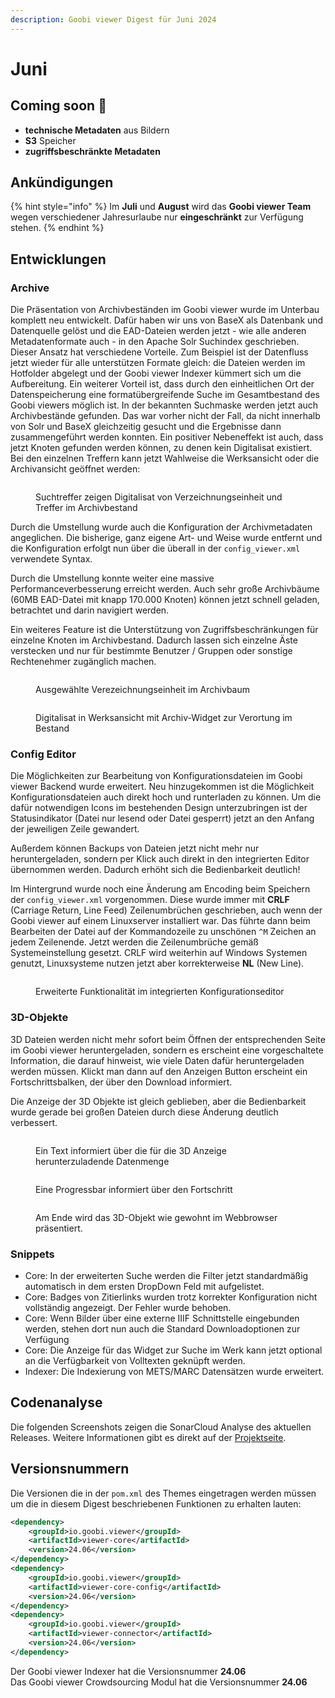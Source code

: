 ```yaml
---
description: Goobi viewer Digest für Juni 2024
---
```


# Juni

## Coming soon :rocket:

* **technische Metadaten** aus Bildern
* **S3** Speicher
* **zugriffsbeschränkte Metadaten**

## Ankündigungen

{% hint style="info" %}
Im **Juli** und **August** wird das **Goobi viewer Team** wegen verschiedener Jahresurlaube nur **eingeschränkt** zur Verfügung stehen.&#x20;
{% endhint %}

## Entwicklungen

### Archive

Die Präsentation von Archivbeständen im Goobi viewer wurde im Unterbau komplett neu entwickelt. Dafür haben wir uns von BaseX als Datenbank und Datenquelle gelöst und die EAD-Dateien werden jetzt - wie alle anderen Metadatenformate auch - in den Apache Solr Suchindex geschrieben. Dieser Ansatz hat verschiedene Vorteile. Zum Beispiel ist der Datenfluss jetzt wieder für alle unterstützen Formate gleich: die Dateien werden im Hotfolder abgelegt und der Goobi viewer Indexer kümmert sich um die Aufbereitung. Ein weiterer Vorteil ist, dass durch den einheitlichen Ort der Datenspeicherung eine formatübergreifende Suche im Gesamtbestand des Goobi viewers möglich ist. In der bekannten Suchmaske werden jetzt auch Archivbestände gefunden. Das war vorher nicht der Fall, da nicht innerhalb von Solr und BaseX gleichzeitig gesucht und die Ergebnisse dann zusammengeführt werden konnten. Ein positiver Nebeneffekt ist auch, dass jetzt Knoten gefunden werden können, zu denen kein Digitalisat existiert. Bei den einzelnen Treffern kann jetzt Wahlweise die Werksansicht oder die Archivansicht geöffnet werden:

<figure><img src="../.gitbook/assets/24.06_DE_archive-search-results.png" alt=""><figcaption><p>Suchtreffer zeigen Digitalisat von Verzeichnungseinheit und Treffer im Archivbestand</p></figcaption></figure>

Durch die Umstellung wurde auch die Konfiguration der Archivmetadaten angeglichen. Die bisherige, ganz eigene Art- und Weise wurde entfernt und die Konfiguration erfolgt nun über die überall in der `config_viewer.xml` verwendete Syntax.

Durch die Umstellung konnte weiter eine massive Performanceverbesserung erreicht werden. Auch sehr große Archivbäume (60MB EAD-Datei mit knapp 170.000 Knoten) können jetzt schnell geladen, betrachtet und darin navigiert werden.

Ein weiteres Feature ist die Unterstützung von Zugriffsbeschränkungen für einzelne Knoten im Archivbestand. Dadurch lassen sich einzelne Äste verstecken und nur für bestimmte Benutzer / Gruppen oder sonstige Rechtenehmer zugänglich machen.

<figure><img src="../.gitbook/assets/24.06_DE_archives-unit.png" alt=""><figcaption><p>Ausgewählte Verezeichnungseinheit im Archivbaum</p></figcaption></figure>

<figure><img src="../.gitbook/assets/24.06_DE_archives-record-view.png" alt=""><figcaption><p>Digitalisat in Werksansicht mit Archiv-Widget zur Verortung im Bestand</p></figcaption></figure>

### Config Editor

Die Möglichkeiten zur Bearbeitung von Konfigurationsdateien im Goobi viewer Backend wurde erweitert. Neu hinzugekommen ist die Möglichkeit Konfigurationsdateien auch direkt hoch und runterladen zu können. Um die dafür notwendigen Icons im bestehenden Design unterzubringen ist der Statusindikator (Datei nur lesend oder Datei gesperrt) jetzt an den Anfang der jeweiligen Zeile gewandert.

Außerdem können Backups von Dateien jetzt nicht mehr nur heruntergeladen, sondern per Klick auch direkt in den integrierten Editor übernommen werden. Dadurch erhöht sich die Bedienbarkeit deutlich!

Im Hintergrund wurde noch eine Änderung am Encoding beim Speichern der `config_viewer.xml` vorgenommen. Diese wurde immer mit **CRLF** (Carriage Return, Line Feed) Zeilenumbrüchen geschrieben, auch wenn der Goobi viewer auf einem Linuxserver installiert war. Das führte dann beim Bearbeiten der Datei auf der Kommandozeile zu unschönen `^M` Zeichen an jedem Zeilenende. Jetzt werden die Zeilenumbrüche gemäß Systemeinstellung gesetzt. CRLF wird weiterhin auf Windows Systemen genutzt, Linuxsysteme nutzen jetzt aber korrekterweise **NL** (New Line).

<figure><img src="../.gitbook/assets/24.06_DE_config-editor.png" alt=""><figcaption><p>Erweiterte Funktionalität im integrierten Konfigurationseditor</p></figcaption></figure>

### 3D-Objekte

3D Dateien werden nicht mehr sofort beim Öffnen der entsprechenden Seite im Goobi viewer heruntergeladen, sondern es erscheint eine vorgeschaltete Information, die darauf hinweist, wie viele Daten dafür heruntergeladen werden müssen. Klickt man dann auf den Anzeigen Button erscheint ein Fortschrittsbalken, der über den Download informiert.

Die Anzeige der 3D Objekte ist gleich geblieben, aber die Bedienbarkeit wurde gerade bei großen Dateien durch diese Änderung deutlich verbessert.

<figure><img src="../.gitbook/assets/24.06_DE_1-3D-text.png" alt=""><figcaption><p>Ein Text informiert über die für die 3D Anzeige herunterzuladende Datenmenge</p></figcaption></figure>

<figure><img src="../.gitbook/assets/24.06_DE_2-3D-progress (1).png" alt=""><figcaption><p>Eine Progressbar informiert über den Fortschritt</p></figcaption></figure>

<figure><img src="../.gitbook/assets/24.06_DE_3-3D-object.png" alt=""><figcaption><p>Am Ende wird das 3D-Objekt wie gewohnt im Webbrowser präsentiert.</p></figcaption></figure>

### Snippets

* Core: In der erweiterten Suche werden die Filter jetzt standardmäßig automatisch in dem ersten DropDown Feld mit aufgelistet.
* Core: Badges von Zitierlinks wurden trotz korrekter Konfiguration nicht vollständig angezeigt. Der Fehler wurde behoben.
* Core: Wenn Bilder über eine externe IIIF Schnittstelle eingebunden werden, stehen dort nun auch die Standard Downloadoptionen zur Verfügung
* Core: Die Anzeige für das Widget zur Suche im Werk kann jetzt optional an die Verfügbarkeit von Volltexten geknüpft werden.
* Indexer: Die Indexierung von METS/MARC Datensätzen wurde erweitert.

## Codenanalyse

Die folgenden Screenshots zeigen die SonarCloud Analyse des aktuellen Releases. Weitere Informationen gibt es direkt auf der [Projektseite](https://sonarcloud.io/organizations/intranda/projects).

## Versionsnummern

Die Versionen die in der `pom.xml` des Themes eingetragen werden müssen um die in diesem Digest beschriebenen Funktionen zu erhalten lauten:

```xml
<dependency>
    <groupId>io.goobi.viewer</groupId>
    <artifactId>viewer-core</artifactId>
    <version>24.06</version>
</dependency>
<dependency>
    <groupId>io.goobi.viewer</groupId>
    <artifactId>viewer-core-config</artifactId>
    <version>24.06</version>
</dependency>
<dependency>
    <groupId>io.goobi.viewer</groupId>
    <artifactId>viewer-connector</artifactId>
    <version>24.06</version>
</dependency>
```

Der Goobi viewer Indexer hat die Versionsnummer **24.06**\
Das Goobi viewer Crowdsourcing Modul hat die Versionsnummer **24.06**
